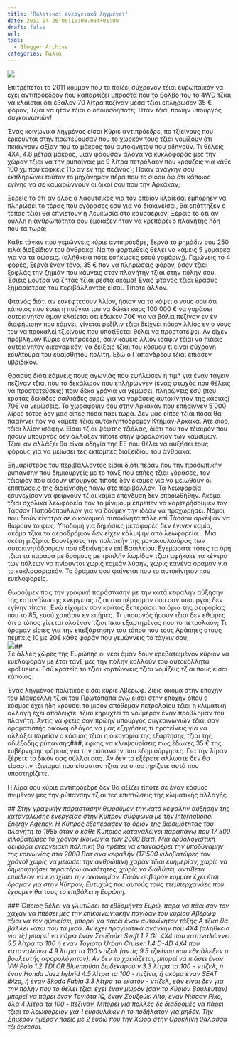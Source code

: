 ```yaml
---
title: 'Πολιτικοί ενεργειακά ληγμένοι'
date: 2011-04-26T00:16:00.004+01:00
draft: false
url: 
tags:
  - Blogger Archive
categories: Παλιά
---
```


[![](https://blogger.googleusercontent.com/img/b/R29vZ2xl/AVvXsEiIxaTMuQvujVgQynWBqrh1TQjkqctvtcDQVNt3U1rJ4rg334YG_XLTjZm_YLwiZ94TdL1pwsUArJo6mlzXNyl3PopfI5KWo54ufNFFC3S5czaR2pMcyTAHwgj-iL39ZE1olxw4FlPRAZU/s320/averof-neofytou.jpg)](https://blogger.googleusercontent.com/img/b/R29vZ2xl/AVvXsEiIxaTMuQvujVgQynWBqrh1TQjkqctvtcDQVNt3U1rJ4rg334YG_XLTjZm_YLwiZ94TdL1pwsUArJo6mlzXNyl3PopfI5KWo54ufNFFC3S5czaR2pMcyTAHwgj-iL39ZE1olxw4FlPRAZU/s1600/averof-neofytou.jpg)  
  
Επιτρέπεται το 2011 κόμμαν που το παίζει σύχρονον τζιαι ευρωπαϊκόν να έχει αντιπρόεδρον που καπαρτίζει μπροστά που το Βόλβο του το 4WD τζιαι να κλαίεται ότι έβαλεν 70 λίτρα πεζίναν μέσα τζιαι επλήρωσεν 35 € φόρον; Τζιαι να ήταν τζιαι ο όποιοσδήποτε; Ήταν τζιαι πρώην υπουργός συγκοινωνιών!  
  
Ένας κοινωνικά ληγμένος είσαι Κύριε αντιπρόεδρε, πο τζιείνους που έρκουνται στην πρωτεύουσαν που το χωρκόν τους τζιαι νομίζουν ότι πκιάννουν αξίαν που το μάκρος του αυτοκινήτου που οδηγούν. Τι θέλεις 4Χ4, 4.8 μέτρα μάκρος, μιαν φάουσαν άλογα να κυκλοφοράς μες την χώραν τζιαι να την ρυπαίνεις με 9 λίτρα πετρόλαον που κρούζεις για κάθε 100 χμ που κόφκεις (15 αν εν της πεζίνας); Ποιάν ανάγκην σου εκπληρώνει τούτον το μηχάνημαν πέρα που το σιόου όφ ότι κάποιος εγίνης να σε καμαρώννουν οι δικοί σου που την Αρκάκαν;  
  
Ξέρεις το ότι αν όλος ο λαουτσίκος για τον οποίον κλαίεσαι εμπόρηεν να πληρώσει το τέρας που εγόρασες εσύ για να διακινείσαι, θα επάττηζεν ο τόπος τζιαι θα επνίετουν η Λευκωσία στο καυσαέριον; Ξέρεις το ότι αν ούλλη η ανθρωπότητα σου έμοιαζεν ήταν να κρεπάρει ο πλανήτης ήδη που τα τωρά;  
  
Κάθε τάγκιν που γεμώννεις κύριε αντιπρόεδρε, ξερνά το ρημάδιν σου 250 κιλά διοξείδιον του άνθρακα. Να τα φορτωθείς θέλει να κάμεις 5 γομάρκα για να τα σώσεις. (αλήθκεια πότε εσήκωσες εσού γομάριν;). Γεμώνεις το 4 φορές, ξερνά έναν τόνο. 35 € πον να πληρώσεις φόρον, όσον τζιαι ξοφλάς την ζημιάν που κάμνεις στον πλανήτην τζιαι στην πόλην σου. Έσιεις μούτρα να ζητάς τζιαι ρέστα ακόμα! Ένας φτανός τζιαι θρασύς ξημαρίστρας του περιβάλλοντος είσαι. Τίποτε άλλον.  
  
Φτανός διότι αν εσκέφτεσουν λλίον, ήσιαν να το κόψει ο νους σου ότι κάποιος που έσιει η πούγκα του να δώκει κάσς 100΄000 € να γοράσει αυτοκίνητον άμαν κλαίεται ότι έδωκεν 70€ για να βάλει πεζίναν εν έν διαφήμισην που κάμνει, γίνεται ρεζίλιν τζιαι δείχνει πόσον λλίος εν ο νους του να προκαλεί τζιείνους που υποτίθεται θέλει να προστατέψει. Αν είχεν πρόβλημαν Κύριε αντιπρόεδρε, σάιν κάμεις λλίον ισάφιν τζιαι να πιάεις αυτοκίνητον οικονομικόν, να δείξεις τζιαι του κόσμου τι είναι σύχρονη κουλτούρα του ευαίσθητου πολίτη. Εδώ ο Παπανδρέου τζιαι έπιασεν υβριδικόν.  
  
Θρασύς διότι κάμνεις πους αγωνιάς που εψήλωσεν η τιμή για έναν τάγκιν πεζίναν τζιαι που το δεκάλιρον που επλήρωννεν (ένας φτωχός που θέλεις να προστατεύσεις) πριν δέκα χρόνια να γεμώσει, πληρώνεις εσύ (που κρατάς δεκάδες σσιλιάδες ευρώ για να γοράσεις αυτοκίνητον της κάσιας) 70€ να γεμώσεις. Το χωραφούιν σου στην Αρκάκαν που επήαιννεν 5΄000 λίρες τότες δεν μας είπες πόσα πάει τωρά. Δεν μας είπες τζιαι πόσα θα πααίννει πον να κάμετε τζιαι αυτοκινητόδρομον Κτήμαν-Αρκάκα. Άτε σιόρ, τζιαι λλίον ισάφην. Είσαι τζιαι ψέφτης τζιόλας, διότι που τον τζιαιρόν που ήσουν υπουργός δεν άλλαξεν τίποτε στην φορολογίαν των καυσίμων. Τζιαι αν αλλάξει θα είναι οδηγία της ΕΕ που θέλει να αυξήσει τους φόρους για να μείωσει τες εκπομπές διοξειδίου του άνθρακα.  
  
Ξημαρίστρας του περιβάλλοντος είσαι διότι πέραν που την προσωπικήν ρύπανσην που δημιουργείς με το τανξ που επήες τζιαι γόρασες, τον τζιαιρόν που είσουν υπουργός τίποτε δεν έκαμες για να μειωθούν οι επιπτώσεις της διακίνησης πάνω στο περιβάλλον. Τα λεωφορεία εσυνεχίσαν να φειρνούν τζιαι καμία επένδυση δεν επροωθήθην. Ακόμα τζιαι σχολικά λεωφορεία πον το μίνιμουμ έπρεπεν να καρτερήσουμεν τον Τάσσον Παπαδόπουλλον για να δούμεν την ιδέαν να προχωρήσει. Νόμοι που διούν κίνητρα σε οικονομικά αυτοκίνητα πάλε επί Τάσσου αρκέψαν να θωρούν το φως. Υποδομή για δημόσιες μεταφορές δεν έγινεν καμία, ακόμα τζιαι το αεροδρόμιον δεν είχεν κάλυψην από λεωφορεία… Μια σκέτη μιζέρια. Εσυνέχισες την πολιτικήν της μονοκουλτούρας των αυτοκινητόδρομων που εξεκίνησεν επί Βασιλείου. Εγεμώσατε τότες τα όρη τζιαι τα παραρά με δρόμους με τριπλήν λωρίδαν τζιαι αφήκατε τα κέντρα των πόλεων να πνίουνται χωρίς καμιάν λύσην, χωρίς κανένα όραμαν για το κυκλοφοριακόν. Το όραμαν σου φαίνεται που το αυτοκίνητον που κυκλοφορείς.  
  
Θωρούμεν πας την γραφική παράστασην με την κατά κεφαλήν αύξησην της κατανάλωσης ενέργειας τζιαι στο πέρασμαν σου σαν υπουργός δεν εγίνην τίποτε. Ενώ είχαμεν σαν κράτος ξεπεράσει τα όρια της αειφορίας που το 85, εσού χαπάριν εν επήρες. Τι υπουργός ήσουν τζιαι δεν εθώρες ότι ο τόπος γίνεται ολοέναν τζιαι πκιο εξαρτημένος που το πετρόλαον; Τι όραμαν είσιες για την επεξάρτησην του τόπου που τους Αράπηες στους πέμπεις 10 με 20€ κάθε φοράν που γεμώννεις το τάγκιν σου;  
[![](https://blogger.googleusercontent.com/img/b/R29vZ2xl/AVvXsEi7CszdzfVjINKrwQaynUbnnek8E_exgnTSg9fnMjmOnEkjcd2Gt4VO7p5QN9cT0BhIYzx1-B0C77KxQZXdq-0w-tsDGsVqptV5LvZFSrRpIL_ZnOjuCdEgc4YQ3MR_DHYyAZ_hgl0lFp4/s320/Capture+d%25E2%2580%2599%25C3%25A9cran+2011-04-22+%25C3%25A0+12.43.48.png)](https://blogger.googleusercontent.com/img/b/R29vZ2xl/AVvXsEi7CszdzfVjINKrwQaynUbnnek8E_exgnTSg9fnMjmOnEkjcd2Gt4VO7p5QN9cT0BhIYzx1-B0C77KxQZXdq-0w-tsDGsVqptV5LvZFSrRpIL_ZnOjuCdEgc4YQ3MR_DHYyAZ_hgl0lFp4/s1600/Capture+d%25E2%2580%2599%25C3%25A9cran+2011-04-22+%25C3%25A0+12.43.48.png)##  
Σε άλλες χώρες της Ευρώπης οι νέοι άμαν δουν κρεβατωμένον κύριον να κυκλοφοράν με έτσι τανξ μες την πόλην κολλούν του αυτοκόλλητα «pollueur». Εσύ κρατείς το τζιαι κορτώννεις τζιαι νομίζεις τζιαι πους είσαι κάποιος.  
  
Ένας ληγμένος πολιτικός είσαι κύριε Αβέρωφ. Ζιεις ακόμα στην εποχήν του Μαυρέλλη τζιαι του Πρωτοπαπά ενώ είσαι στην εποχήν όπου ο κόσμος έχει ήδη κρούσει το μισόν απόθεμαν πετρελαίου τζιαι η κλιματική αλλαγή έχει αποδειχτεί τζιαι κηρυχτεί το νούμερον έναν πρόβλημαν του πλανήτη. Αντίς να φκεις σαν πρώην υπουργός συγκοινωνιών τζιαι σαν οραματιστής οικονομολόγος να μας εξηγήσεις τι προτείνεις για να αλλάξει πορείαν ο κόσμος τζιαι η οικονομία της εξάρτησης τζιαι της αδιέξοδης ρύπανσης###, έφκης να κλαψουρίσεις πως έδωκες 35 € της κυβέρνησης φόρους για την ρύπανσην που εδημιούργησες. Για την λίραν ξέρετε το δικόν σας ούλλοι σας. Αν δεν το εξέρετε άλλωστε δεν θα είσαστιν τζιειαμαί που είσασταν τζιαι να υποστηρίζετε αυτά που υποστηρίζετε.  
  
Η λίρα σου κύριε αντιπρόεδρε δεν θα αξίζει τίποτε σε έναν κόσμος πνιμένον μες την ρύπανσην τζιαι τες επιπτώσεις της κλιματικής αλλαγής.

  

\## _Στην γραφικήν παράστασην θωρούμεν την κατά κεφαλήν αύξησην της κατανάλωσης ενεργείας στην Κύπρον σύφφωνα με την International Energy Agency. Η Κύπρος εξεπέρασεν το όριον της βιοσιμότητας του πλανήτη το 1985 όταν ο κάθε Κύπριος καταναλώνει παραπάνω που 17΄500 κιλοβατώρες το χρόνον (κοινωνία των 2000 Βάτ). Μια ορθολογιστική αειφόρα ενεργειακή πολιτική θα πρέπει να επαναφέρει την υποδύναμην της κοινωνίας στα 2000 Βατ ανα κεφαλήν (17'500 κιλοβατώρες τον χρόνο) χωρίς να μειώσει την ανθρώπινη χαράν τζιαι ευημερίαν, χωρίς να δημιουργήσει περαιτέρω ανισότητες, χωρίς να διαλύσει, αντίθετα επιπλέον να ενισχίσει την οικονομίαν. Ποιόν σοβαρόν κόμμαν έχει έτσι όραμαν για στην Κύπρον; Ευτυχώς που αυτούς τους ττεμπερχανάες που έχουμεν θα τους το επιβάλει η Ευρώπη._

_\### Όποιος θέλει να γλυτώσει τα εβδομήντα Ευρώ, παρά να πάει σαν τον χάχαν να ππέσει μες την επικοινωνιακήν παγίδαν του κυρίου Αβέρωφ τζιαι να τον ηψηφίσει, μπορεί να πάρει έναν αυτοκίνητον τάξης Α τζιαι θα βάλλει κάτω που τα μισά. Αν έχει πραγματικά ανάγκην που 4Χ4 (αλήθκεια για τί;) μπορεί να πάρει έναν Σουζούκι Swift 1.2 GL 4X4 που καταναλώννει 5.5 λίτρα τα 100 ή έναν Τογιότα Urban Cruiser 1.4 D-4D 4X4 που καταναλώνει 4.9 λίτρα τα 100 ντίζελ (αντίς 9.5 τζιείνου που εθκιάλεξεν ο βουλευτής αφορολόγητον). Αν δεν το χρειάζεται, μπορεί να πιάσει έναν VW Polo 1.2 TDI CR Bluemotion δωδεκαρούιν 3.3 λίτρα τα 100 - ντίζελ, ή έναν Honda Jazz hybrid 4.5 λίτρα τα 100 - πεζίνα, ή ακόμα έναν SEAT ibiza, ή έναν Skoda Fabia 3.3 λίτρα τα εκατόν - ντίζελ, εάν είναι δεν για την πόλην που το θέλει τζιαι έχει έναν μωρόν (σαν το Κύριον Βουλευτάν) μπορεί να πάρει έναν Τογιότα IQ, έναν Σουζούκι Alto, έναν Νισσαν Pixo, όλα 4 λίτρα τα 100 - πεζίναν. Μπορεί για πολλές δε διαδρομές να πάρει τζιαι το λεωφορείον για 1 ευρουλάκιν ή το ποδήλατον για μηδέν. Την Σήμερον ημέραν πάεις με 2 ευρώ που την Χώρα στην Ορόκλινη θάλασσα τζι έρκεσαι._

